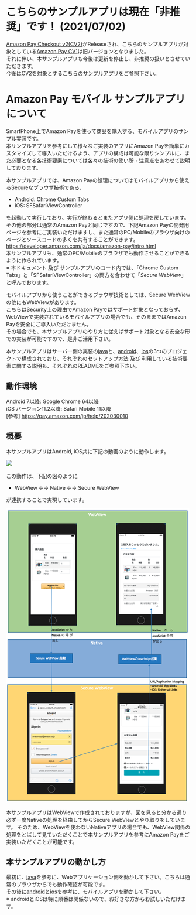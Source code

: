 # こちらのサンプルアプリは現在「非推奨」です！ (2021/07/02)
[Amazon Pay Checkout v2(CV2)](https://developer.amazon.com/ja/docs/amazon-pay/intro.html)がReleaseされ、こちらのサンプルアプリが対象としている[Amazon Pay CV1](https://amazonpaylegacyintegrationguide.s3.amazonaws.com/docs/ja/amazon-pay/intro.html)は旧バージョンとなりました。  
それに伴い、本サンプルアプリも今後は更新を停止し、非推奨の扱いとさせていただきます。  
今後はCV2を対象とする[こちらのサンプルアプリ](https://github.com/amazonpay-labs/amazonpay-sample-application-v2)をご参照下さい。  

# Amazon Pay モバイル サンプルアプリについて
SmartPhone上でAmazon Payを使って商品を購入する、モバイルアプリのサンプル実装です。  
本サンプルアプリを参考にして様々なご実装のアプリにAmazon Payを簡単にカスタマイズして導入いただけるよう、アプリの構成は可能な限りシンプルに、また必要となる各技術要素については各々の技術の使い所・注意点をあわせて説明しております。

本サンプルアプリでは、Amazon Payの処理についてはモバイルアプリから使えるSecureなブラウザ技術である、
  * Android: Chrome Custom Tabs  
  * iOS: SFSafariViewController  

を起動して実行しており、実行が終わるとまたアプリ側に処理を戻しています。  
その他の部分は通常のAmazon Payと同じですので、下記Amazon Payの開発用ページを参考にご実装いただけますし、また通常のPC/Mobileのブラウザ向けのページとソースコードの多くを共有することができます。  
https://developer.amazon.com/ja/docs/amazon-pay/intro.html  
本サンプルアプリも、通常のPC/Mobileのブラウザでも動作させることができるように作られています。  
※ 本ドキュメント 及び サンプルアプリのコード内では、「Chrome Custom Tabs」と「SFSafariViewController」の両方を合わせて「*Secure WebView*」と呼んでおります。  

モバイルアプリから使うことができるブラウザ技術としては、Secure WebViewの他にもWebViewがあります。  
こちらはSecurity上の理由でAmazon Payではサポート対象となっておらず、WebViewで実装されているモバイルアプリの場合でも、そのままではAmazon Payを安全にご導入いただけません。  
その場合でも、本サンプルアプリのやり方に従えばサポート対象となる安全な形での実装が可能ですので、是非ご活用下さい。  

本サンプルアプリはサーバー側の実装の[java](java/README.md)と、[android](android/README.md)、[ios](ios/README.md)の3つのプロジェクトで構成されており、それぞれのセットアップ方法 及び 利用している技術要素に関する説明も、それぞれのREADMEをご参照下さい。  

## 動作環境
Android 7以降: Google Chrome 64以降  
iOS バージョン11.2以降: Safari Mobile 11以降  
[参考] https://pay.amazon.com/jp/help/202030010

## 概要
本サンプルアプリはAndroid, iOS共に下記の動画のように動作します。

![](ios/img/ios-movie.gif)

この動作は、下記の図のように  

* WebView ←→ Native ←→ Secure WebView  

が連携することで実現しています。

![](java/img/flow.png)

本サンプルアプリはWebViewで作成されておりますが、図を見ると分かる通り必ず一度Nativeの処理を経由してからSecure WebViewとやり取りをしています。
そのため、WebViewを使わないNativeアプリの場合でも、WebView関係の処理をとばして見ていただくことで本サンプルアプリを参考にAmazon Payをご実装いただくことが可能です。

## 本サンプルアプリの動かし方
最初に、[java](java/README.md)を参考に、Webアプリケーション側を動かして下さい。こちらは通常のブラウザからでも動作確認が可能です。  
その後に[android](android/README.md)と[ios](ios/README.md)を参考に、モバイルアプリを動かして下さい。  
※ androidとiOSは特に順番は関係ないので、お好きな方からお試しいただけます。

